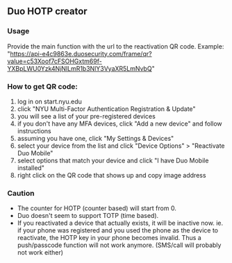 ## Duo HOTP creator

### Usage
Provide the main function with the url to the reactivation QR code. Example:
"https://api-e4c9863e.duosecurity.com/frame/qr?value=c53Xoof7cFSOHGxtm69f-YXBpLWU0Yzk4NjNlLmR1b3NlY3VyaXR5LmNvbQ"


### How to get QR code:
1. log in on start.nyu.edu
1. click "NYU Multi-Factor Authentication Registration & Update"
1. you will see a list of your pre-registered devices
1. if you don't have any MFA devices, click "Add a new device" and follow instructions
1. assuming you have one, click "My Settings & Devices"
1. select your device from the list and click "Device Options" > "Reactivate Duo Mobile"
1. select options that match your device and click "I have Duo Mobile installed"
1. right click on the QR code that shows up and copy image address 

### Caution
- The counter for HOTP (counter based) will start from 0.
- Duo doesn't seem to support TOTP (time based).
- If you reactivated a device that actually exists, it will be inactive now. ie. if your phone was registered and you used the phone as the device to reactivate, the HOTP key in your phone becomes invalid. Thus a push/passcode function will not work anymore. (SMS/call will probably not work either) 
